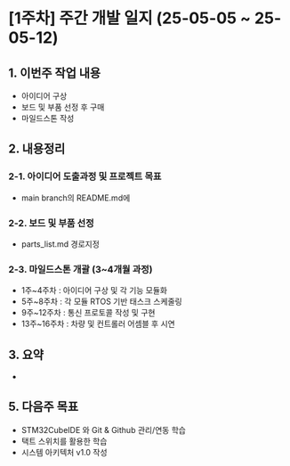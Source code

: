 # [1주차] 주간 개발 일지 (25-05-05 ~ 25-05-12)

## 1. 이번주 작업 내용
- 아이디어 구상
- 보드 및 부품 선정 후 구매
- 마일드스톤 작성

## 2. 내용정리

### 2-1. 아이디어 도출과정 및 프로젝트 목표
- main branch의 README.md에

### 2-2. 보드 및 부품 선정
- parts_list.md 경로지정

### 2-3. 마일드스톤 개괄 (3~4개월 과정)
- 1주~4주차 : 아이디어 구상 및 각 기능 모듈화
- 5주~8주차 : 각 모듈 RTOS 기반 태스크 스케줄링
- 9주~12주차 : 통신 프로토콜 작성 및 구현
- 13주~16주차 : 차량 및 컨트롤러 어셈블 후 시연

## 3. 요약
- 

## 5. 다음주 목표
- STM32CubeIDE 와 Git & Github 관리/연동 학습
- 택트 스위치를 활용한 학습
- 시스템 아키텍처 v1.0 작성

